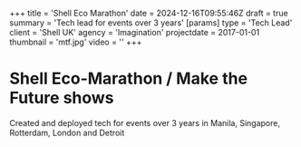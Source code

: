 +++
title = 'Shell Eco Marathon'
date = 2024-12-16T09:55:46Z
draft = true
summary = 'Tech lead for events over 3 years'
[params]
  type = 'Tech Lead'
  client = 'Shell UK'
  agency = 'Imagination'
  projectdate = 2017-01-01
  thumbnail = 'mtf.jpg'
  video = ''
+++

# Shell Eco-Marathon / Make the Future shows

Created and deployed tech for events over 3 years in Manila, Singapore, Rotterdam, London and Detroit
